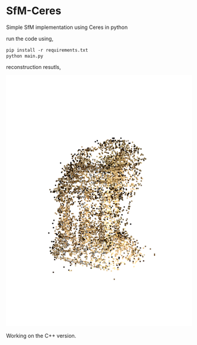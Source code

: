 # SfM-Ceres
Simple SfM implementation using Ceres in python 


run the code using,

```
pip install -r requirements.txt
python main.py
```

reconstruction resutls,

<img src="media/templeRing.png">


Working on the C++ version. 
